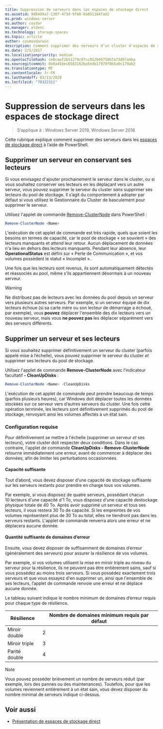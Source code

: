 ```yaml
---
title: Suppression de serveurs dans les espaces de stockage direct
ms.assetid: 9d8499a7-1307-473d-9f00-8a051164fad2
ms.prod: windows-server
ms.author: cosdar
ms.manager: eldenc
ms.technology: storage-spaces
ms.topic: article
author: cosmosdarwin
description: Comment supprimer des serveurs d’un cluster d'espaces de stockage direct dans Windows Server.
ms.date: 2/5/2017
ms.localizationpriority: medium
ms.openlocfilehash: ce8caef2b51279c97cc012045750b7a73d97a4ba
ms.sourcegitcommit: 0a0a45bec6583162ba5e4b17979f0b5a0c179ab2
ms.translationtype: MT
ms.contentlocale: fr-FR
ms.lasthandoff: 03/13/2020
ms.locfileid: "79322311"
---
```

# <a name="removing-servers-in-storage-spaces-direct"></a>Suppression de serveurs dans les espaces de stockage direct

>S’applique à : Windows Server 2019, Windows Server 2016

Cette rubrique explique comment supprimer des serveurs dans les [espaces de stockage direct](storage-spaces-direct-overview.md) à l’aide de PowerShell.

## <a name="remove-a-server-but-leave-its-drives"></a>Supprimer un serveur en conservant ses lecteurs

Si vous envisagez d'ajouter prochainement le serveur dans le cluster, ou si vous souhaitez conserver ses lecteurs en les déplaçant vers un autre serveur, vous pouvez supprimer le serveur du cluster *sans* supprimer ses lecteurs du pool de stockage. Il s’agit du comportement à adopter par défaut si vous utilisez le Gestionnaire du Cluster de basculement pour supprimer le serveur.

Utilisez l'applet de commande [Remove-ClusterNode](https://technet.microsoft.com/library/hh847251.aspx) dans PowerShell :

```PowerShell
Remove-ClusterNode <Name>
```

L'exécution de cet applet de commande est très rapide, quels que soient les besoins en termes de capacité, car le pool de stockage « se souvient » des lecteurs manquants et attend leur retour. Aucun déplacement de données n'a lieu en dehors des lecteurs manquants. Pendant leur absence, leur **OperationalStatus** est défini sur « Perte de Communication », et vos volumes possèdent le statut « Incomplet ».

Une fois que les lecteurs sont revenus, ils sont automatiquement détectés et réassociés au pool, même s’ils appartiennent désormais à un nouveau serveur.

   >[!WARNING]
   > Ne distribuez pas de lecteurs avec les données du pool depuis un serveur vers plusieurs autres serveurs. Par exemple, si un serveur équipé de dix lecteurs échoue (si sa carte mère ou son lecteur de démarrage a échoué, par exemple), vous **pouvez** déplacer l'ensemble des dix lecteurs vers un nouveau serveur, mais vous **ne pouvez pas** les déplacer séparément vers des serveurs différents.

## <a name="remove-a-server-and-its-drives"></a>Supprimer un serveur et ses lecteurs

Si vous souhaitez supprimer définitivement un serveur du cluster (parfois appelé mise à l’échelle), vous pouvez supprimer le serveur du cluster *et* supprimer ses lecteurs du pool de stockage.

Utilisez l'applet de commande **Remove-ClusterNode** avec l’indicateur facultatif **- CleanUpDisks** :

```PowerShell
Remove-ClusterNode <Name> -CleanUpDisks
```

L'exécution de cet applet de commande peut prendre beaucoup de temps (parfois plusieurs heures), car Windows doit déplacer toutes les données stockées sur ce serveur vers d’autres serveurs du cluster. Une fois cette opération terminée, les lecteurs sont définitivement supprimés du pool de stockage, renvoyant ainsi les volumes affectés à un état sain.

### <a name="requirements"></a>Configuration requise

Pour définitivement se mettre à l'échelle (supprimer un serveur *et* ses lecteurs), votre cluster doit respecter deux conditions. Dans le cas contraire, l'applet de commande **CleanUpDisks - Remove-ClusterNode** retourne immédiatement une erreur, avant de commencer à déplacer des données, afin de limiter les perturbations occasionnées.

#### <a name="enough-capacity"></a>Capacité suffisante

Tout d’abord, vous devez disposer d’une capacité de stockage suffisante sur les serveurs restants pour prendre en charge tous vos volumes.

Par exemple, si vous disposez de quatre serveurs, possédant chacun 10 lecteurs d'une capacité d'1 To, vous disposez d'une capacité destockage physique totale de 40 To. Après avoir supprimé un serveur et tous ses lecteurs, il vous restera 30 To de capacité. Si les empreintes de vos volumes représentent plus de 30 To au total, elles ne tiendront pas dans les serveurs restants. L'applet de commande renverra alors une erreur et ne déplacera aucune donnée.

#### <a name="enough-fault-domains"></a>Quantité suffisante de domaines d’erreur

Ensuite, vous devez disposer de suffisamment de domaines d’erreur (généralement des serveurs) pour assurer la résilience de vos volumes.

Par exemple, si vos volumes utilisent la mise en miroir triple au niveau du serveur pour la résilience, ils ne peuvent pas être entièrement sains, sauf si vous possédez au moins trois serveurs. Si vous possédez exactement trois serveurs et que vous essayez d'en supprimer un, ainsi que l'ensemble de ses lecteurs, l’applet de commande renvoie une erreur et ne déplace aucune donnée.

Le tableau suivant indique le nombre minimum de domaines d’erreur requis pour chaque type de résilience.

|    Résilience          |    Nombre de domaines minimum requis par défaut   |
|------------------------|-------------------------------------|
|    Miroir double      |    2                                |
|    Miroir triple    |    3                                |
|    Parité double         |    4                                |

   >[!NOTE]
   > Vous pouvez posséder brièvement un nombre de serveurs réduit (par exemple, lors des pannes ou des maintenances). Toutefois, pour que les volumes reviennent entièrement à un état sain, vous devez disposer du nombre minimal de serveurs indiqué ci-dessus.

## <a name="see-also"></a>Voir aussi

- [Présentation de espaces de stockage direct](storage-spaces-direct-overview.md)
